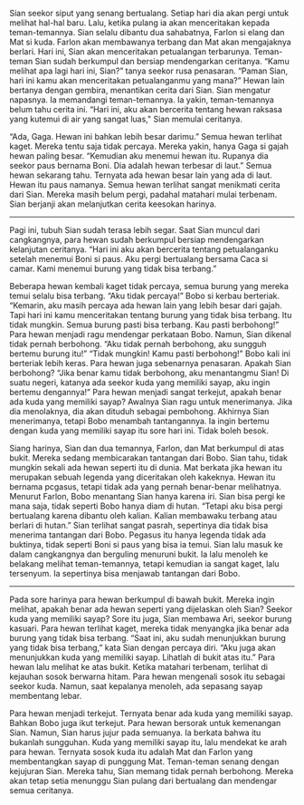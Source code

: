 Sian seekor siput yang senang bertualang. Setiap hari dia akan pergi untuk melihat hal-hal baru. Lalu, ketika pulang
ia akan menceritakan kepada teman-temannya.
Sian selalu dibantu dua sahabatnya, Farlon si elang dan Mat si kuda. Farlon akan membawanya terbang dan Mat akan mengajaknya berlari.
Hari ini, Sian akan menceritakan petualangan terbarunya. Teman-teman Sian sudah berkumpul dan bersiap mendengarkan ceritanya.
“Kamu melihat apa lagi hari ini, Sian?” tanya seekor rusa penasaran.
“Paman Sian, hari ini kamu akan menceritakan petualanganmu yang mana?” Hewan lain bertanya dengan gembira, menantikan cerita dari Sian.
Sian mengatur napasnya. Ia memandangi teman-temannya.
Ia yakin, teman-temannya belum tahu cerita ini.
“Hari ini, aku akan bercerita tentang hewan raksasa yang kutemui di air yang sangat luas," Sian memulai ceritanya.

“Ada, Gaga. Hewan ini bahkan lebih besar darimu.”
Semua hewan terlihat kaget. Mereka tentu saja tidak percaya.
Mereka yakin, hanya Gaga si gajah hewan paling besar.
“Kemudian aku menemui hewan itu. Rupanya dia seekor paus bernama Boni. Dia adalah hewan terbesar di laut.”
Semua hewan sekarang tahu. Ternyata ada hewan besar lain yang ada di laut. Hewan itu paus namanya.
Semua hewan terlihat sangat menikmati cerita dari Sian. Mereka masih belum pergi, padahal matahari mulai terbenam.
Sian berjanji akan melanjutkan cerita keesokan harinya.
***
Pagi ini, tubuh Sian sudah terasa lebih segar. Saat Sian muncul dari cangkangnya, para hewan sudah berkumpul bersiap mendengarkan kelanjutan ceritanya.
“Hari ini aku akan bercerita tentang petualanganku setelah menemui Boni si paus. Aku pergi bertualang bersama Caca si camar. Kami menemui burung yang tidak bisa terbang.”

Beberapa hewan kembali kaget tidak percaya, semua burung yang mereka temui selalu bisa terbang.
“Aku tidak percaya!” Bobo si kerbau berteriak.
“Kemarin, aku masih percaya ada hewan lain yang lebih besar dari gajah. Tapi hari ini kamu menceritakan tentang burung yang tidak bisa terbang. Itu tidak mungkin. Semua burung pasti bisa terbang. Kau pasti berbohong!”
Para hewan menjadi ragu mendengar perkataan Bobo. Namun, Sian dikenal tidak pernah berbohong.
“Aku tidak pernah berbohong, aku sungguh bertemu burung itu!” “Tidak mungkin! Kamu pasti berbohong!” Bobo kali ini berteriak
lebih keras.
Para hewan juga sebenarnya penasaran. Apakah Sian berbohong? “Jika benar kamu tidak berbohong, aku menantangmu Sian! Di suatu negeri, katanya ada seekor kuda yang memiliki sayap, aku ingin
bertemu dengannya!”
Para hewan menjadi sangat terkejut, apakah benar ada kuda yang memiliki sayap?
Awalnya Sian ragu untuk menerimanya. Jika dia menolaknya, dia akan dituduh sebagai pembohong.
Akhirnya Sian menerimanya, tetapi Bobo menambah tantangannya.
Ia ingin bertemu dengan kuda yang memiliki sayap itu sore hari ini.
Tidak boleh besok.

Siang harinya, Sian dan dua temannya, Farlon, dan Mat berkumpul di atas bukit. Mereka sedang membicarakan tantangan dari Bobo. Sian tahu, tidak mungkin sekali ada hewan seperti itu di dunia.
Mat berkata jika hewan itu merupakan sebuah legenda yang diceritakan oleh kakeknya. Hewan itu bernama pcgasus, tetapi tidak ada yang pernah benar-benar melihatnya.
Menurut Farlon, Bobo menantang Sian hanya karena iri. Sian bisa pergi ke mana saja, tidak seperti Bobo hanya diam di hutan.
“Tetapi aku bisa pergi bertualang karena dibantu oleh kalian. Kalian membawaku terbang atau berlari di hutan.”
Sian terlihat sangat pasrah, sepertinya dia tidak bisa menerima tantangan dari Bobo. Pegasus itu hanya legenda tidak ada buktinya, tidak seperti Boni si paus yang bisa ia temui.
Sian lalu masuk ke dalam cangkangnya dan berguling menuruni bukit. Ia lalu menoleh ke belakang melihat teman-temannya, tetapi kemudian ia sangat kaget, lalu tersenyum.
Ia sepertinya bisa menjawab tantangan dari Bobo.
***
Pada sore harinya para hewan berkumpul di bawah bukit. Mereka ingin melihat, apakah benar ada hewan seperti yang dijelaskan oleh Sian? Seekor kuda yang memiliki sayap?
Sore itu juga, Sian membawa Ari, seekor burung kasuari.
Para hewan terlihat kaget, mereka tidak menyangka jika benar ada burung yang tidak bisa terbang.
“Saat ini, aku sudah menunjukkan burung yang tidak bisa terbang,” kata Sian dengan percaya diri. “Aku juga akan menunjukkan kuda yang memiliki sayap. Lihatlah di bukit atas itu.”
Para hewan lalu melihat ke atas bukit.
Ketika matahari terbenam, terlihat di kejauhan sosok berwarna hitam. Para hewan mengenali sosok itu sebagai seekor kuda. Namun, saat kepalanya menoleh, ada sepasang sayap membentang lebar.

Para hewan menjadi terkejut. Ternyata benar ada kuda yang memiliki sayap. Bahkan Bobo juga ikut terkejut. Para hewan bersorak untuk kemenangan Sian. Namun, Sian harus jujur pada semuanya. Ia berkata bahwa itu bukanlah sungguhan.
Kuda yang memiliki sayap itu, lalu mendekat ke arah para hewan. Ternyata sosok kuda itu adalah Mat dan Farlon yang membentangkan sayap di punggung Mat.
Teman-teman senang dengan kejujuran Sian. Mereka tahu, Sian memang tidak pernah berbohong. Mereka akan tetap setia menunggu Sian pulang dari bertualang dan mendengar semua ceritanya.
